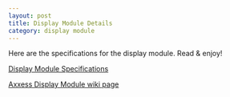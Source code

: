 ```yaml
---
layout: post
title: Display Module Details 
category: display module
---
```

Here are the specifications for the display module. Read & enjoy!

[Display Module Specifications](http://reprap.org/wiki/File:DisplayModule.zip)

[Axxess Display Module wiki page](http://reprap.org/wiki/Axxess_Display_Module)